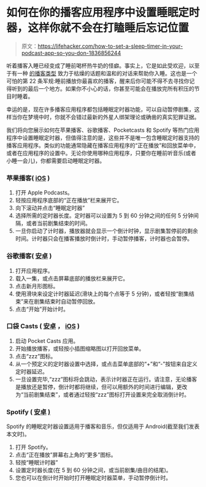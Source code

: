# 如何在你的播客应用程序中设置睡眠定时器，这样你就不会在打瞌睡后忘记位置

> 原文：<https://lifehacker.com/how-to-set-a-sleep-timer-in-your-podcast-app-so-you-don-1836856244>

听着播客入睡已经变成了睡前喝杯热牛奶的怪癖。事实上，它是如此受欢迎，以至于有一种 [的播客类型](https://lifehacker.com/the-best-podcasts-for-falling-asleep-1830255561) 致力于枯燥的话题和温和的对话来帮助你入睡。这也是一个可怕的第 22 条军规:睡前播放你最喜欢的播客，醒来后你可能不得不去寻找你记得听到的最后一个地方。如果你不小心的话，你甚至可能会在播放完所有积压的节目时睡着。



幸运的是，现在许多播客应用程序都包括睡眠定时器功能，可以自动暂停剧集，这样当你在梦境中时，你就不会错过最新的外星人绑架理论或确凿的真实犯罪证据。

我们将向您展示如何在苹果播客、谷歌播客、Pocketcasts 和 Spotify 等热门应用程序中设置睡眠定时器，但值得注意的是，这些并不是唯一包含睡眠定时器支持的播客应用程序。类似的功能通常隐藏在播客应用程序的“正在播放”和回放菜单中，或者在应用程序的设置中。无论你使用哪种应用程序，只要你在睡前听音乐(或者小睡一会儿)，你都需要启动睡眠定时器。

### 苹果播客( [iOS](https://apps.apple.com/us/app/apple-podcasts/id525463029) )

1.  打开 Apple Podcasts。
2.  轻按应用程序底部的“正在播放”栏来展开它。
3.  向下滚动并点击“睡眠定时器”
4.  选择所需的定时器长度。定时器可以设置为 5 到 60 分钟之间的任何 5 分钟间隔，或者当前剧集结束的时间。
5.  一旦你启动了计时器，播放器就会显示一个倒计时钟，显示剧集暂停前的剩余时间。计时器只会在播客播放时倒计时，手动暂停播客，计时器也会暂停。

### 谷歌播客( [安卓](https://play.google.com/store/apps/details?id=com.google.android.apps.podcasts&hl=en_US) )

1.  打开应用程序。
2.  载入一集，或点击屏幕底部的播放栏来展开它。
3.  点击新月形图标。
4.  使用滑块来设定计时器延迟(滑块上的每个点等于 5 分钟)，或者轻按“剧集结束”来在剧集结束时自动暂停回放。
5.  点击“开始”开始计时。

### 口袋 Casts ( [安卓](https://play.google.com/store/apps/details?id=au.com.shiftyjelly.pocketcasts&hl=en_US) ， [iOS](https://apps.apple.com/us/app/pocket-casts/id414834813) )

1.  启动 Pocket Casts 应用。
2.  开始播放播客，或轻按小插图缩略图以打开回放菜单。
3.  点击“zzz”图标。
4.  从一个预定义的定时器设置中选择，或点击菜单底部的“+”和“-”按钮来自定义定时器延迟。
5.  一旦设置完毕,“zzz”图标将会跳动，表示计时器正在运行。请注意，无论播客是播放还是暂停，倒计时都将继续，但可以用额外的时间进行编辑，更改为“当前剧集结束”，或者通过轻按“zzz”图标打开设置来完全取消倒计时。

### Spotify ( [安卓](https://play.google.com/store/apps/details?id=com.spotify.music&hl=en_US) [)](https://apps.apple.com/us/app/spotify-discover-new-music/id324684580)

Spotify 的睡眠定时器设置适用于播客和音乐，但仅适用于 Android(截至我们发表本文时)。

1.  打开 Spotify。
2.  点击“正在播放”屏幕右上角的“更多”图标。
3.  轻按“睡眠计时器”
4.  设置定时器长度(在 5 到 60 分钟之间，或当前剧集/曲目的结尾)。
5.  您也可以在倒计时开始时打开睡眠定时器菜单，手动暂停倒计时。